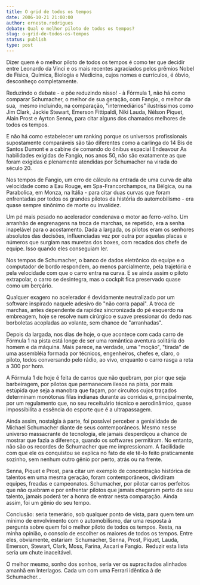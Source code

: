 ```yaml
---
title: O grid de todos os tempos
date: 2006-10-21 21:00:00
author: ernesto.rodrigues
debate: Qual o melhor piloto de todos os tempos?
slug: o-grid-de-todos-os-tempos
status: publish 
type: post
---
```


Dizer quem é o melhor piloto de todos os tempos é como ter que decidir entre Leonardo da Vinci e os mais recentes agraciados pelos prêmios Nobel de Física, Química, Biologia e Medicina, cujos nomes e currículos, é óbvio, desconheço completamente.


Reduzindo o debate - e põe reduzindo nisso! - à Fórmula 1, não há como comparar Schumacher, o melhor de sua geração, com Fangio, o melhor da sua,  mesmo incluindo, na comparação, "intermediários" ilustríssimos como Jim Clark, Jackie Stewart, Emerson Fittipaldi, Niki Lauda, Nélson Piquet, Alain Prost e Ayrton Senna, para citar alguns dos chamados melhores de todos os tempos. 


E não há como estabelecer um ranking porque os universos profissionais supostamente comparáveis são tão diferentes como a carlinga do 14 Bis de Santos Dumont e a cabine de comando do ônibus espacial Endeavour As habilidades exigidas de Fangio, nos anos 50, não são exatamente as que foram exigidas e plenamente atendidas por Schumacher na virada do século 20.


Nos tempos de Fangio, um erro de cálculo na entrada de uma curva de alta velocidade como a Eau Rouge, em Spa-Francorchampos, na Bélgica, ou na Parabolica, em Monza, na Itália - para citar duas curvas que foram enfrentadas por todos os grandes pilotos da história do automobilismo - era quase sempre sinônimo de morte ou invalidez.


Um pé mais pesado no acelerador condenava o motor ao ferro-velho. Um arranhão de engrenagens na troca de marchas, se repetido, era a senha inapelável para o acostamento. Dada a largada, os pilotos eram os senhores absolutos das decisões, influenciadas vez por outra por aquelas placas e números que surgiam nas muretas dos boxes, com recados dos chefe de equipe. Isso quando eles conseguiam ler.


Nos tempos de Schumacher, o banco de dados eletrônico da equipe e o computador de bordo respondem, ao menos parcialmente, pela trajetória e pela velocidade com que o carro entra na curva. E se ainda assim o piloto extrapolar, o carro se desintegra, mas o cockpit fica preservado quase como um berçário.


Qualquer exagero no acelerador é devidamente neutralizado por um software inspirado naquele adesivo do "não corra papai". A troca de marchas, antes dependente da rapidez sincronizada do pé esquerdo na embreagem, hoje se resolve num cirúrgico e suave pressionar do dedo nas borboletas acopladas ao volante, sem chance de "arranhadas".


Depois da largada, nos dias de hoje, o que acontece com cada carro de Fórmula 1 na pista está longe de ser uma romântica aventura solitária do homem e da máquina. Mais parece, na verdade, uma "moção", "tirada" de uma assembléia formada por técnicos, engenheiros, chefes e, claro, o piloto, todos conversando pelo rádio, ao vivo, enquanto o carro rasga a reta a 300 por hora.


A Fórmula 1 de hoje é feita de carros que não quebram, por pior que seja barbeiragem, por pilotos que permanecem ilesos na pista, por mais estúpida que seja a manobra que façam, por circuitos cujos traçados determinam monótonas filas indianas durante as corridas e, principalmente, por um regulamento que, no seu receituário técnico e aerodinâmico, quase impossibilita a essência do esporte que é a ultrapassagem.


Ainda assim, nostalgia à parte, foi possível perceber a genialidade de Michael Schumacher diante de seus contemporâneos. Mesmo nesse universo massacrante de tecnologia, ele jamais desperdiçou a chance de mostrar que fazia a diferença, quando os softwares permitiram. No entanto, não são os recordes de Schumacher que me impressionam. A facilidade com que ele os conquistou se explica no fato de ele tê-lo feito praticamente sozinho, sem nenhum outro gênio por perto, atrás ou na frente.


Senna, Piquet e Prost, para citar um exemplo de concentração histórica de talentos em uma mesma geração, foram contemporâneos, dividiram equipes, freadas e campeonatos. Schumacher, por pilotar carros perfeitos que não quebram e por enfrentar pilotos que jamais chegaram perto de seu talento, jamais poderá ter a honra de entrar nesta comparação. Ainda assim, foi um gênio do seu tempo.


Conclusão: seria temerário, sob qualquer ponto de vista, para quem tem um mínimo de envolvimento com o automobilismo, dar uma resposta à pergunta sobre quem foi o melhor piloto de todos os tempos. Resta, na minha opinião, o consolo de escolher os maiores de todos os tempos. Entre eles, obviamente, estariam  Schumacher, Senna, Prost, Piquet, Lauda, Emerson, Stewart, Clark, Moss, Farina, Ascari e Fangio.  Reduzir esta lista seria um chute inaceitável.


O melhor mesmo, sonho dos sonhos, seria ver os supracitados alinhados amanhã em Interlagos. Cada um com uma Ferrari idêntica à de Schumacher...


